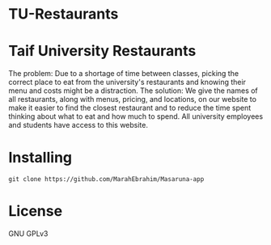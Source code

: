# TU-Restaurants
<h1>Taif University Restaurants</h1>
The problem: Due to a shortage of time between classes, picking the 
correct place to eat from the university's restaurants and knowing their 
menu and costs might be a distraction.
The solution: We give the names of all restaurants, along with menus, 
pricing, and locations, on our website to make it easier to find the 
closest restaurant and to reduce the time spent thinking about what to 
eat and how much to spend. All university employees and students have 
access to this website.

<h1>Installing </h1>



```
git clone https://github.com/MarahEbrahim/Masaruna-app
```
<h1>License </h1>
 GNU GPLv3 
